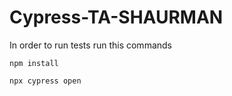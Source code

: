 # Cypress-TA-SHAURMAN

In order to run tests run this commands

`npm install`   

`npx cypress open`
